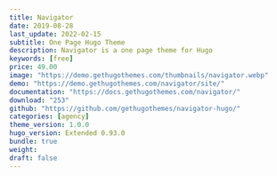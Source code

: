 ```yaml
---
title: Navigator
date: 2019-08-28
last_update: 2022-02-15
subtitle: One Page Hugo Theme
description: Navigator is a one page theme for Hugo
keywords: [free]
price: 49.00
image: "https://demo.gethugothemes.com/thumbnails/navigator.webp"
demo: "https://demo.gethugothemes.com/navigator/site/"
documentation: "https://docs.gethugothemes.com/navigator/"
download: "253"
github: "https://github.com/gethugothemes/navigator-hugo/"
categories: [agency]
theme_version: 1.0.0
hugo_version: Extended 0.93.0
bundle: true
weight:
draft: false
---
```


